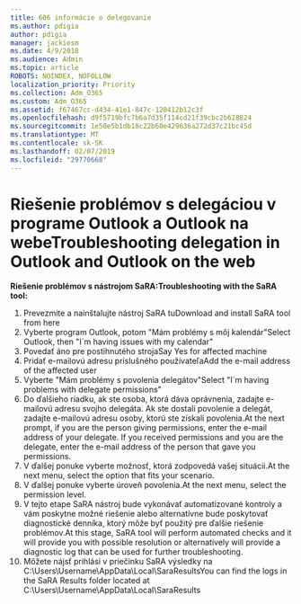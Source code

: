 ```yaml
---
title: 606 informácie o delegovanie
ms.author: pdigia
author: pdigia
manager: jackiesm
ms.date: 4/9/2018
ms.audience: Admin
ms.topic: article
ROBOTS: NOINDEX, NOFOLLOW
localization_priority: Priority
ms.collection: Adm_O365
ms.custom: Adm_O365
ms.assetid: f67467cc-d434-41e1-847c-120412b12c3f
ms.openlocfilehash: d9f5719bfc7b6a7d35f114cd21f39cbc2b628824
ms.sourcegitcommit: 1e50e5b1db18c22b60e429636a272d37c21bc45d
ms.translationtype: MT
ms.contentlocale: sk-SK
ms.lasthandoff: 02/07/2019
ms.locfileid: "29770668"
---
```

# <a name="troubleshooting-delegation-in-outlook-and-outlook-on-the-web"></a><span data-ttu-id="64839-102">Riešenie problémov s delegáciou v programe Outlook a Outlook na webe</span><span class="sxs-lookup"><span data-stu-id="64839-102">Troubleshooting delegation in Outlook and Outlook on the web</span></span>

<span data-ttu-id="64839-103">**Riešenie problémov s nástrojom SaRA:**</span><span class="sxs-lookup"><span data-stu-id="64839-103">**Troubleshooting with the SaRA tool:**</span></span>

1. <span data-ttu-id="64839-104">Prevezmite a nainštalujte nástroj SaRA tu</span><span class="sxs-lookup"><span data-stu-id="64839-104">Download and install SaRA tool from here</span></span>
1. <span data-ttu-id="64839-105">Vyberte program Outlook, potom "Mám problémy s môj kalendár"</span><span class="sxs-lookup"><span data-stu-id="64839-105">Select Outlook, then "I\`m having issues with my calendar"</span></span>
1. <span data-ttu-id="64839-106">Povedať áno pre postihnutého stroja</span><span class="sxs-lookup"><span data-stu-id="64839-106">Say Yes for affected machine</span></span>
1. <span data-ttu-id="64839-107">Pridať e-mailovú adresu príslušného používateľa</span><span class="sxs-lookup"><span data-stu-id="64839-107">Add the e-mail address of the affected user</span></span>
1. <span data-ttu-id="64839-108">Vyberte "Mám problémy s povolenia delegátov"</span><span class="sxs-lookup"><span data-stu-id="64839-108">Select "I\`m having problems with delegate permissions"</span></span>
1. <span data-ttu-id="64839-p101">Do ďalšieho riadku, ak ste osoba, ktorá dáva oprávnenia, zadajte e-mailovú adresu svojho delegáta. Ak ste dostali povolenie a delegát, zadajte e-mailovú adresu osoby, ktorú ste získali povolenia.</span><span class="sxs-lookup"><span data-stu-id="64839-p101">At the next prompt, if you are the person giving permissions, enter the e-mail address of your delegate. If you received permissions and you are the delegate, enter the e-mail address of the person that gave you permissions.</span></span>
1. <span data-ttu-id="64839-111">V ďalšej ponuke vyberte možnosť, ktorá zodpovedá vašej situácii.</span><span class="sxs-lookup"><span data-stu-id="64839-111">At the next menu, select the option that fits your scenario.</span></span> 
1. <span data-ttu-id="64839-112">V ďalšej ponuke vyberte úroveň povolenia.</span><span class="sxs-lookup"><span data-stu-id="64839-112">At the next menu, select the permission level.</span></span>
1. <span data-ttu-id="64839-113">V tejto etape SaRA nástroj bude vykonávať automatizované kontroly a vám poskytne možné riešenie alebo alternatívne bude poskytovať diagnostické denníka, ktorý môže byť použitý pre ďalšie riešenie problémov.</span><span class="sxs-lookup"><span data-stu-id="64839-113">At this stage, SaRA tool will perform automated checks and it will provide you with possible resolution or alternatively will provide a diagnostic log that can be used for further troubleshooting.</span></span>
1. <span data-ttu-id="64839-114">Môžete nájsť prihlási v priečinku SaRA výsledky na C:\Users\Username\AppData\Local\SaraResults</span><span class="sxs-lookup"><span data-stu-id="64839-114">You can find the logs in the SaRA Results folder located at C:\Users\Username\AppData\Local\SaraResults</span></span>